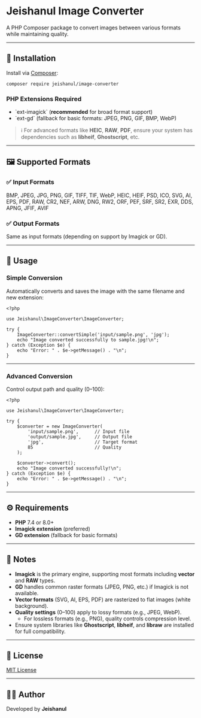 # Jeishanul Image Converter

A PHP Composer package to convert images between various formats while maintaining quality.

---

## 🚀 Installation

Install via [Composer](https://getcomposer.org/):

```
composer require jeishanul/image-converter
```

### PHP Extensions Required

- \`ext-imagick\` (**recommended** for broad format support)
- \`ext-gd\` (fallback for basic formats: JPEG, PNG, GIF, BMP, WebP)

> ℹ️ For advanced formats like **HEIC**, **RAW**, **PDF**, ensure your system has dependencies such as **libheif**, **Ghostscript**, etc.

---

## 🖼️ Supported Formats

### ✅ Input Formats

BMP, JPEG, JPG, PNG, GIF, TIFF, TIF, WebP, HEIC, HEIF, PSD, ICO,
SVG, AI, EPS, PDF, RAW, CR2, NEF, ARW, DNG, RW2, ORF, PEF, SRF,
SR2, EXR, DDS, APNG, JFIF, AVIF

### ✅ Output Formats

Same as input formats (depending on support by Imagick or GD).

---

## 🔧 Usage

### Simple Conversion

Automatically converts and saves the image with the same filename and new extension:

```
<?php

use Jeishanul\ImageConverter\ImageConverter;

try {
    ImageConverter::convertSimple('input/sample.png', 'jpg');
    echo "Image converted successfully to sample.jpg!\n";
} catch (Exception $e) {
    echo "Error: " . $e->getMessage() . "\n";
}
```

---

### Advanced Conversion

Control output path and quality (0–100):

```
<?php

use Jeishanul\ImageConverter\ImageConverter;

try {
    $converter = new ImageConverter(
        'input/sample.png',      // Input file
        'output/sample.jpg',     // Output file
        'jpg',                   // Target format
        85                       // Quality
    );

    $converter->convert();
    echo "Image converted successfully!\n";
} catch (Exception $e) {
    echo "Error: " . $e->getMessage() . "\n";
}
```

---

## ⚙️ Requirements

- **PHP** 7.4 or 8.0+
- **Imagick extension** (preferred)
- **GD extension** (fallback for basic formats)

---

## 📌 Notes

- **Imagick** is the primary engine, supporting most formats including **vector** and **RAW** types.
- **GD** handles common raster formats (JPEG, PNG, etc.) if Imagick is not available.
- **Vector formats** (SVG, AI, EPS, PDF) are rasterized to flat images (white background).
- **Quality settings** (0–100) apply to lossy formats (e.g., JPEG, WebP).
  - For lossless formats (e.g., PNG), quality controls compression level.
- Ensure system libraries like **Ghostscript**, **libheif**, and **libraw** are installed for full compatibility.

---

## 📄 License

[MIT License](https://opensource.org/licenses/MIT)

---

## 🧑‍💻 Author

Developed by **Jeishanul**